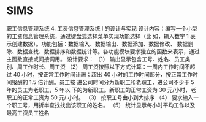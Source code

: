 # SIMS
职工信息管理系统
4. 工资信息管理系统 I 的设计与实现 
设计内容：编写一个小型的工资信息管理系统，通过键盘式选择菜单实现功能选择（比 如，输入数字 1 表示创建数据）。功能包括：数据输入、数据输出、数据添加、数据修改、 数据删除、数据查找、数据排序和数据统计等。各功能模块要求独立的函数来表示，通过主函数直接或间接调用。
  设计要求：
（1） 输出显示包含工号、姓名、员工类别、周工作时长、周工资 
（2） 周工资按照以下方式计算：一周内工作时间不超过 40 小时，按正常工作时间计酬；超出 40 小时的工作时间部分，按正常工作时间报酬的 1.5 倍计酬。员工按 进公司时间分为新职工和老职工，进公司不少于 5 年的员工为老职工，5 年以 下的为新职工。新职工的正常工资为 30 元/小时，老职工的正常工资为 50 元/ 小时。 
（3） 按职工号由小到大排序 
（4） 要求输入一个职工号，用折半查找找出该职工的姓名。
（5） 统计显示每小时平均工作以及最高工资员工姓名 

